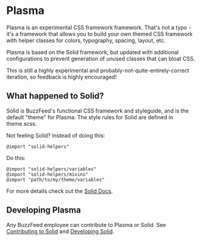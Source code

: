 # Plasma

Plasma is an experimental CSS framework framework. That's not a typo - it's a framework that allows you to build your own themed CSS framework with helper classes for colors, typography, spacing, layout, etc.

Plasma is based on the Solid framework, but updated with additional configurations to prevent generation of unused classes that can bloat CSS.

This is still a highly experimental and probably-not-quite-entirely-correct iteration, so feedback is highly encouraged!

## What happened to Solid?
Solid is BuzzFeed's functional CSS framework and styleguide, and is the default "theme" for Plasma. The style rules for Solid are defined in theme.scss. 

Not feeling Solid? Instead of doing this:
```
@import "solid-helpers"
```

Do this:
```
@import "solid-helpers/variables"
@import "solid-helpers/mixins"
@import "path/to/my/theme/variables"
```

For more details check out the [Solid Docs](https://solid.buzzfeed.com/).

## Developing Plasma
Any BuzzFeed employee can contribute to Plasma or Solid. See [Contributing to Solid](https://github.com/buzzfeed/solid/blob/master/CONTRIBUTING.md) and [Developing Solid](https://github.com/buzzfeed/solid/blob/master/DEVELOPING.md).
